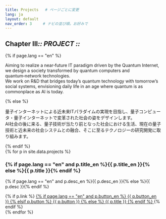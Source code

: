 ```yaml
---
title: Projects   # ページごとに変更
lang: ja
layout: default
nav_order: 3     # ナビの並び順。お好みで
---
```


<section class="hero" data-reveal>
  <h1 class="chapter glitch" data-shadow="Chapter III :: PROJECT ::">
    <span>Chapter&nbsp;III</span><em>:: PROJECT ::</em>
  </h1>
  {% if page.lang == "en" %}
    <p class="lead">Aiming to realize a near‑future IT paradigm driven by the Quantum Internet, we design a society transformed by quantum computers and quantum‑network technologies.<br />
    We work on R&amp;D that bridges today’s quantum technology with tomorrow’s social systems, envisioning daily life in an age where quantum is as commonplace as AI is today.</p>
  {% else %}
    <p class="lead">量子インターネットによる近未来ITパラダイムの実現を目指し、量子コンピュータ・量子インターネットで変革された社会の姿をデザインします。<br />
    AI社会の後に来る、量子技術が当たり前となった社会における生活、現在の量子技術と近未来の社会システムとの融合、そこに至るテクノロジーの研究開発に取り組みます。</p>
  {% endif %}
</section>
<div class="cards">
  {% for p in site.data.projects %}
  <div class="card" data-reveal>
    <img src="{{ '/assets/img/projects/' | append: p.image | relative_url }}" alt="">
    <h3>{% if page.lang == "en" and p.title_en %}{{ p.title_en }}{% else %}{{ p.title }}{% endif %}</h3>
    <p>{% if page.lang == "en" and p.desc_en %}{{ p.desc_en }}{% else %}{{ p.desc }}{% endif %}</p>
    {% if p.link %}
      <a href="{{ p.link | relative_url }}" class="btn-quest" target="_blank">
        {% if page.lang == "en" and p.button_en %}
          {{ p.button_en }}
        {% elsif p.button %}
          {{ p.button }}
        {% else %}
          {{ p.title }}
        {% endif %}
      </a>
    {% endif %}
  </div>
  {% endfor %}
</div>